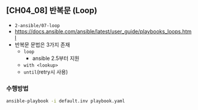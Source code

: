 ## [CH04_08] 반복문 (Loop)
- `2-ansible/07-loop`
- https://docs.ansible.com/ansible/latest/user_guide/playbooks_loops.html
- 반복문 문법은 3가지 존재
  - `loop`
    - ansible 2.5부터 지원
  - `with <lookup>`
  - `until`(retry시 사용)

### 수행방법
```bash
ansible-playbook -i default.inv playbook.yaml
```